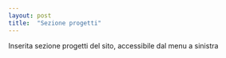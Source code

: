 ```yaml
---
layout: post
title:  "Sezione progetti"
---
```


Inserita sezione progetti del sito, accessibile dal menu a sinistra

